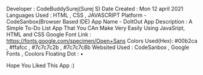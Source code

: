Developer : CodeBuddySurej(Surej S)
Date Created : Mon 12 april 2021
Languages Used : HTML , CSS , JAVASCRIPT
Platform - CodeSanbox(Browser Based IDE)
App Name - DoItOut
App Description : A Simple To-Do List App That You CAn Make Very Easily Using JavaSript, HTML and CSS
Google Font Link : https://fonts.google.com/specimen/Open+Sans
Colors Used(Hex): #00b2ca , #ffafcc , #7c7c7c2b , #7c7c7c8b
Websited Used : CodeSanbox , Google Fonts , Coolors
Floating Dot : •

Hope You Liked This App :)
